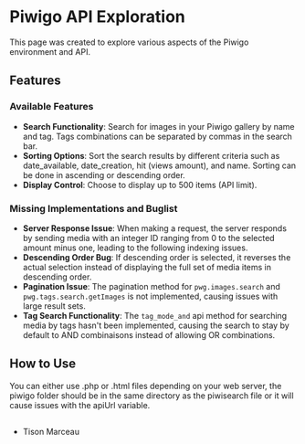 # Piwigo API Exploration

This page was created to explore various aspects of the Piwigo environment and API.

## Features

### Available Features

- **Search Functionality**: Search for images in your Piwigo gallery by name and tag. Tags combinations can be separated by commas in the search bar.
- **Sorting Options**: Sort the search results by different criteria such as date_available, date_creation, hit (views amount), and name. Sorting can be done in ascending or descending order.
- **Display Control**: Choose to display up to 500 items (API limit).

### Missing Implementations and Buglist

- **Server Response Issue**: When making a request, the server responds by sending media with an integer ID ranging from 0 to the selected amount minus one, leading to the following indexing issues.
- **Descending Order Bug**: If descending order is selected, it reverses the actual selection instead of displaying the full set of media items in descending order.
- **Pagination Issue**: The pagination method for `pwg.images.search` and `pwg.tags.search.getImages` is not implemented, causing issues with large result sets.
- **Tag Search Functionality**: The `tag_mode_and` api method for searching media by tags hasn't been implemented, causing the search to stay by default to AND combinaisons instead of allowing OR combinations.

## How to Use

You can either use .php or .html files depending on your web server, the piwigo folder should be in the same directory as the piwisearch file or it will cause issues with the apiUrl variable.

## 

- Tison Marceau
